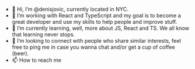 - 👋 Hi, I’m @denisjovic, currently located in NYC.
- 👀 I’m working with React and TypeScript and my goal is to become a great developer and use my skills to help people and improve stuff.
- 🌱 I’m currently learning, well, more about JS, React and TS. We all know that learning never stops.
- 💞️ I’m looking to connect with people who share similar interests, feel free to ping me in case you wanna chat and/or get a cup of coffee (beer).
- 📫 How to reach me

<!---
denisjovic/denisjovic is a ✨ special ✨ repository because its `README.md` (this file) appears on your GitHub profile.
You can click the Preview link to take a look at your changes.
--->
